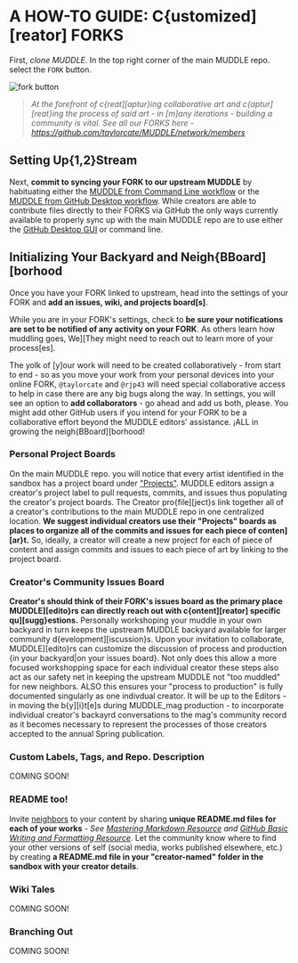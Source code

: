 # A HOW-TO GUIDE: C{ustomized][reator] FORKS  
  
First, *clone MUDDLE*. In the top right corner of the main MUDDLE repo. select the `FORK` button.  
    
![fork button](https://github.com/taylorcate/MUDDLE/blob/master/PromotionalMaterials/WorkFlow/MUDDLEtoFORK.png)  

> _At the forefront of c{reat][aptur}ing collaborative art and c{aptur][reat}ing the process of said art - in [m]any iterations - building a community is vital. See all our FORKS here - https://github.com/taylorcate/MUDDLE/network/members_  

## Setting Up{1,2}Stream

Next, **commit to syncing your FORK to our upstream MUDDLE** by habituating either the [MUDDLE from Command Line workflow](https://github.com/taylorcate/MUDDLE/wiki/MUDDLE-from-Command-Line) or the [MUDDLE from GitHub Desktop workflow](https://help.github.com/desktop/guides/). While creators are able to contribute files directly to their FORKS via GitHub the only ways currently available to properly sync up with the main MUDDLE repo are to use either the [GitHub Desktop GUI](https://desktop.github.com/) or command line.  

## Initializing Your Backyard and Neigh{BBoard][borhood
 
Once you have your FORK linked to upstream, head into the settings of your FORK and **add an issues, wiki, and projects board[s]**. 
  
While you are in your FORK's settings, check to **be sure your notifications are set to be notified of any activity on your FORK**. As others learn how muddling goes, We][They might need to reach out to learn more of your process[es].
  
The yolk of [y]our work will need to be created collaboratively - from start to end - so as you move your work from your personal devices into your online FORK, `@taylorcate` and `@rjp43` will need special collaborative access to help in case there are any big bugs along the way. In settings, you will see an option to **add collaborators** - go ahead and add us both, please. You might add other GitHub users if you intend for your FORK to be a collaborative effort beyond the MUDDLE editors' assistance. ¡ALL in growing the neigh{BBoard][borhood!

### Personal Project Boards

On the main MUDDLE repo. you will notice that every artist identified in the sandbox has a project board under ["Projects"](https://github.com/taylorcate/MUDDLE/projects). MUDDLE editors assign a creator's project label to pull requests, commits, and issues thus populating the creator's project boards. The Creator pro{file][ject}s link together all of a creator's contributions to the main MUDDLE repo in one centralized location. **We suggest individual creators use their "Projects" boards as places to organize all of the commits and issues for each piece of conten][ar}t.** So, ideally, a creator will create a new project for each of piece of content and assign commits and issues to each piece of art by linking to the project board.
  
### Creator's Community Issues Board  

**Creator's should think of their FORK's issues board as the primary place MUDDLE][edito}rs can directly reach out with c{ontent][reator] specific qu][sugg}estions.** Personally workshoping your muddle in your own backyard in turn keeps the upstream MUDDLE backyard available for larger community d{evelopment][iscussion}s. Upon your invitation to collaborate, MUDDLE][edito}rs can customize the discussion of process and production {in your backyard|on your issues board}. Not only does this allow a more focused workshopping space for each individual creator these steps also act as our safety net in keeping the upstream MUDDLE not "too muddled" for new neighbors. ALSO this ensures your "process to production" is fully documented singularly as one indivdual creator. It will be up to the Editors - in moving the b{y][i}t[e]s during MUDDLE_mag production - to incorporate individual creator's backayrd conversations to the mag's community record as it becomes necessary to represent the processes of those creators accepted to the annual Spring publication.   

### Custom Labels, Tags, and Repo. Description  

COMING SOON!

### README too!
Invite [neighbors](https://github.com/taylorcate/MUDDLE/network/members) to your content by sharing **unique README.md files for each of your works** - _See [Mastering Markdown Resource](https://guides.github.com/features/mastering-markdown/) and [GitHub Basic Writing and Formatting Resource](https://help.github.com/articles/basic-writing-and-formatting-syntax/)_. Let the community know where to find your other versions of self (social media, works published elsewhere, etc.) by creating **a README.md file in your "creator-named" folder in the sandbox with your creator details**. 

### Wiki Tales  

COMING SOON!

### Branching Out

COMING SOON!

